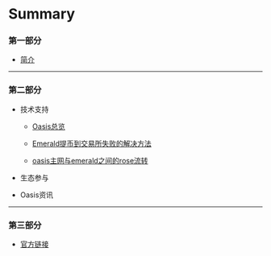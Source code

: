 # Summary

### 第一部分

* [简介](README.md)

------



### 第二部分

- 技术支持

  - [Oasis总览](./dev_support/Oasis总览.md)

  - [Emerald提币到交易所失败的解决方法](./dev_support/Emerald提币到币安失败解决方法.md)

  - [oasis主网与emerald之间的rose流转](./dev_support/oasis主网与emerald之间的rose流转/oasis主网与emerald之间的rose流转.md)

 
- 生态参与

- Oasis资讯

------



### 第三部分

- [官方链接](./oasis_info/Links.md)